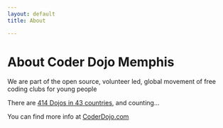 ```yaml
---
layout: default
title: About

---
```

# About Coder Dojo Memphis

We are part of the open source, volunteer led, global movement of free coding clubs for young people

There are [414 Dojos in 43 countries](http://zen.coderdojo.com), and counting...

You can find more info at [CoderDojo.com](http://coderdojo.com/about)
